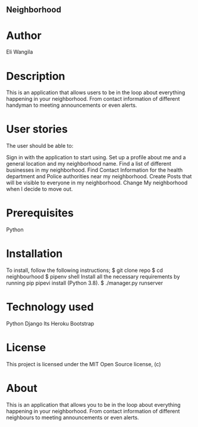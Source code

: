  ## Neighborhood 
 # Author
Eli Wangila

# Description
This is an application that allows users to be in the loop about everything happening in your neighborhood. From contact information of different handyman to meeting announcements or even alerts.

# User stories
The user should be able to:

Sign in with the application to start using.
Set up a profile about me and a general location and my neighborhood name.
Find a list of different businesses in my neighborhood.
Find Contact Information for the health department and Police authorities near my neighborhood.
Create Posts that will be visible to everyone in my neighborhood.
Change My neighborhood when I decide to move out.


# Prerequisites
Python

# Installation
To install, follow the following instructions;
$ git clone repo
$ cd neighbourhood
$ pipenv shell
Install all the necessary requirements by running pip pipevi install (Python 3.8).
$ ./manager.py runserver

# Technology used
Python
Django lts
Heroku
Bootstrap

# License
This project is licensed under the MIT Open Source license, (c)

# About
This is an application that allows you to be in the loop about everything happening in your neighborhood. From contact information of different neighbours to meeting announcements or even alerts.
